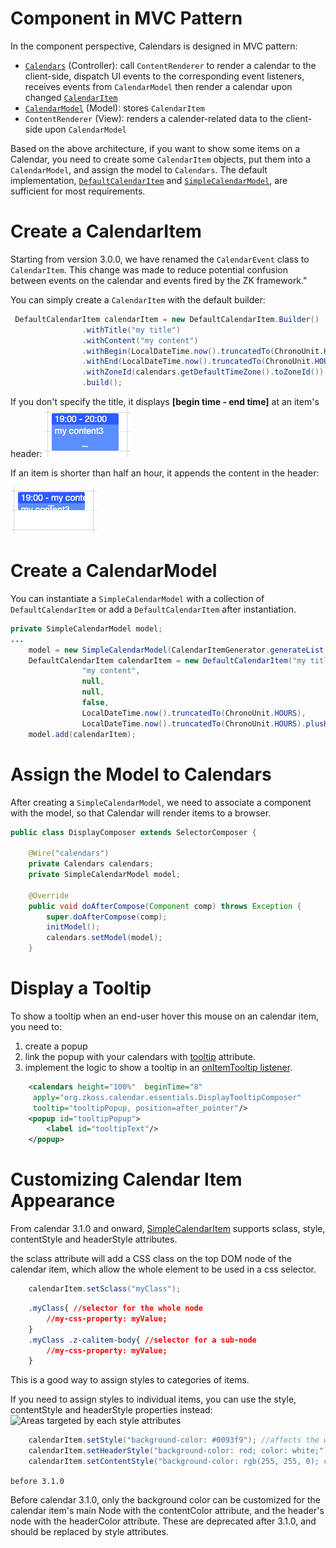 # Component in MVC Pattern

In the component perspective, Calendars is designed in MVC pattern:

- [`Calendars`](https://www.zkoss.org/javadoc/latest/zkcal/org/zkoss/calendar/Calendars.html)
  (Controller): call `ContentRenderer` to render a calendar to the
  client-side, dispatch UI events to the corresponding event listeners,
  receives events from `CalendarModel` then render a calendar upon
  changed
  [`CalendarItem`](https://www.zkoss.org/javadoc/latest/zkcal/org/zkoss/calendar/api/CalendarItem.html)
- [`CalendarModel`](http://www.zkoss.org/javadoc/latest/zkcal/org/zkoss/calendar/impl/SimpleCalendarModel.html)
  (Model): stores `CalendarItem`
- `ContentRenderer` (View): renders a calender-related data to the
  client-side upon `CalendarModel`

Based on the above architecture, if you want to show some items on a
Calendar, you need to create some `CalendarItem` objects, put them into
a `CalendarModel`, and assign the model to `Calendars`. The default
implementation,
[`DefaultCalendarItem`](https://www.zkoss.org/javadoc/latest/zkcal/org/zkoss/calendar/impl/DefaultCalendarItem.html)
and
[`SimpleCalendarModel`](https://www.zkoss.org/javadoc/latest/zkcal/org/zkoss/calendar/impl/SimpleCalendarModel.html),
are sufficient for most requirements.

# Create a CalendarItem

Starting from version 3.0.0, we have renamed the `CalendarEvent` class
to `CalendarItem`. This change was made to reduce potential confusion
between events on the calendar and events fired by the ZK framework."

You can simply create a `CalendarItem` with the default builder:

``` java
 DefaultCalendarItem calendarItem = new DefaultCalendarItem.Builder()
                .withTitle("my title")
                .withContent("my content")
                .withBegin(LocalDateTime.now().truncatedTo(ChronoUnit.HOURS))
                .withEnd(LocalDateTime.now().truncatedTo(ChronoUnit.HOURS).plusHours(2))
                .withZoneId(calendars.getDefaultTimeZone().toZoneId())
                .build();
```

If you don't specify the title, it displays **\[begin time - end
time\]** at an item's header: ![](images/Calendar-item.png)

If an item is shorter than half an hour, it appends the content in the
header:

![](images/Calendar-item-halfhour.png)

# Create a CalendarModel

You can instantiate a `SimpleCalendarModel` with a collection of
`DefaultCalendarItem` or add a `DefaultCalendarItem` after
instantiation.

``` java
private SimpleCalendarModel model;
...
    model = new SimpleCalendarModel(CalendarItemGenerator.generateList());
    DefaultCalendarItem calendarItem = new DefaultCalendarItem("my title",
                "my content",
                null,
                null,
                false,
                LocalDateTime.now().truncatedTo(ChronoUnit.HOURS),
                LocalDateTime.now().truncatedTo(ChronoUnit.HOURS).plusHours(2)
    model.add(calendarItem);
```

# Assign the Model to Calendars

After creating a `SimpleCalendarModel`, we need to associate a component
with the model, so that Calendar will render items to a browser.

``` java
public class DisplayComposer extends SelectorComposer {

    @Wire("calendars")
    private Calendars calendars;
    private SimpleCalendarModel model;

    @Override
    public void doAfterCompose(Component comp) throws Exception {
        super.doAfterCompose(comp);
        initModel();
        calendars.setModel(model);
    }
```

# Display a Tooltip

To show a tooltip when an end-user hover this mouse on an calendar item,
you need to:

1.  create a popup
2.  link the popup with your calendars with [
    tooltip](ZK_Developer%27s_Reference/UI_Patterns/Tooltips,_Context_Menus_and_Popups#Tooltips)
    attribute.
3.  implement the logic to show a tooltip in an [ onItemTooltip
    listener](ZK_Calendar_Essentials/Implementing_Event_Listeners#CalendarsEvent.ON_ITEM_TOOLTIP).

``` xml
    <calendars height="100%"  beginTime="8"
     apply="org.zkoss.calendar.essentials.DisplayTooltipComposer"
     tooltip="tooltipPopup, position=after_pointer"/>
    <popup id="tooltipPopup">
        <label id="tooltipText"/>
    </popup>
```

# Customizing Calendar Item Appearance

From calendar 3.1.0 and onward,
[SimpleCalendarItem](https://www.zkoss.org/javadoc/latest/zkcal/org/zkoss/calendar/impl/SimpleCalendarItem.html)
supports sclass, style, contentStyle and headerStyle attributes.

the sclass attribute will add a CSS class on the top DOM node of the
calendar item, which allow the whole element to be used in a css
selector.

``` java
    calendarItem.setSclass("myClass");
```

``` css
    .myClass{ //selector for the whole node
        //my-css-property: myValue;
    }
    .myClass .z-calitem-body{ //selector for a sub-node
        //my-css-property: myValue;
    }
```

This is a good way to assign styles to categories of items.

If you need to assign styles to individual items, you can use the style,
contentStyle and headerStyle properties instead: ![Areas targeted by
each style
attributes](images/Calendar-style-targets.png "Areas targeted by each style attributes")

``` java
    calendarItem.setStyle("background-color: #0093f9"); //affects the whole item
    calendarItem.setHeaderStyle("background-color: red; color: white;"); //affects the header node, may override setStyle for this node
    calendarItem.setContentStyle("background-color: rgb(255, 255, 0); color: white;"); //affects the content node, may override setStyle for this node
```

`before 3.1.0`

Before calendar 3.1.0, only the background color can be customized for
the calendar item's main Node with the contentColor attribute, and the
header's node with the headerColor attribute. These are deprecated after
3.1.0, and should be replaced by style attributes.
